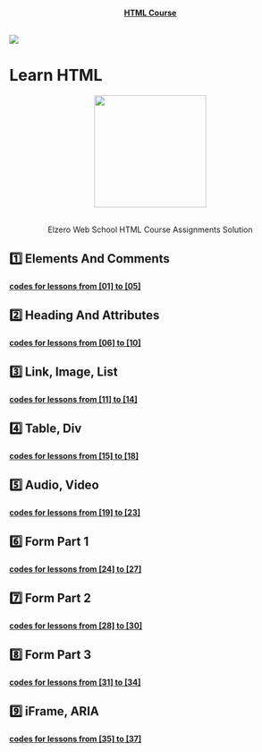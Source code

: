 
<a href="https://www.youtube.com/playlist?list=PLDoPjvoNmBAw_t_XWUFbBX-c9MafPk9ji" >
	<div align="center"><br><b>HTML Course</b></div>
</a>
<br>
				
![](https://i.imgur.com/waxVImv.png)
				

# Learn HTML   
   <div align="center">
	<img src="https://www.onlygfx.com/wp-content/uploads/2018/04/completed-stamp-4-1024x791.png" width="200">
	<br><br>
	<p>Elzero Web School HTML Course Assignments Solution</p>
</div>	


## 1️⃣ Elements And Comments
#### [codes for lessons from [01] to [05]]()  
     

## 2️⃣ Heading And Attributes
#### [codes for lessons from [06] to [10]]()  
 

## 3️⃣ Link, Image, List  
#### [codes for lessons from [11] to [14]]()  


## 4️⃣ Table, Div
#### [codes for lessons from [15] to [18]]()  



## 5️⃣ Audio, Video
#### [codes for lessons from [19] to [23]]()  
 

## 6️⃣ Form Part 1
#### [codes for lessons from [24] to [27]]()  

## 7️⃣ Form Part 2
#### [codes for lessons from [28] to [30]]()  


## 8️⃣ Form Part 3
#### [codes for lessons from [31] to [34]]()  
    

## 9️⃣ iFrame, ARIA
#### [codes for lessons from [35] to [37]]()  
   



  
